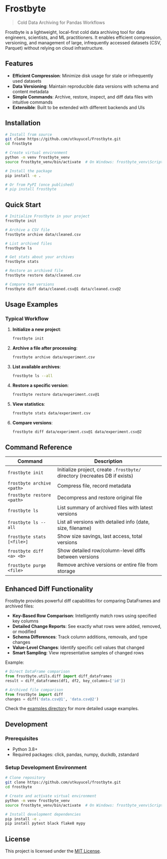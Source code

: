# Frostbyte

> Cold Data Archiving for Pandas Workflows

Frostbyte is a lightweight, local-first cold data archiving tool for data engineers, scientists, and ML practitioners. It enables efficient compression, versioning, and management of large, infrequently accessed datasets (CSV, Parquet) without relying on cloud infrastructure.

## Features

- **Efficient Compression**: Minimize disk usage for stale or infrequently used datasets
- **Data Versioning**: Maintain reproducible data versions with schema and content metadata
- **Simple Commands**: Archive, restore, inspect, and diff data files with intuitive commands
- **Extensible**: Built to be extended with different backends and UIs

## Installation

```bash
# Install from source
git clone https://github.com/utkuyucel/Frostbyte.git
cd frostbyte

# Create virtual environment
python -m venv frostbyte_venv
source frostbyte_venv/bin/activate  # On Windows: frostbyte_venv\Scripts\activate

# Install the package
pip install -e .

# Or from PyPI (once published)
# pip install frostbyte
```

## Quick Start

```bash
# Initialize Frostbyte in your project
frostbyte init

# Archive a CSV file
frostbyte archive data/cleaned.csv

# List archived files
frostbyte ls

# Get stats about your archives
frostbyte stats

# Restore an archived file
frostbyte restore data/cleaned.csv

# Compare two versions
frostbyte diff data/cleaned.csv@1 data/cleaned.csv@2
```

## Usage Examples

### Typical Workflow

1. **Initialize a new project**:
   ```bash
   frostbyte init
   ```

2. **Archive a file after processing**:
   ```bash
   frostbyte archive data/experiment.csv
   ```

3. **List available archives**:
   ```bash
   frostbyte ls --all
   ```

4. **Restore a specific version**:
   ```bash
   frostbyte restore data/experiment.csv@1
   ```

5. **View statistics**:
   ```bash
   frostbyte stats data/experiment.csv
   ```

6. **Compare versions**:
   ```bash
   frostbyte diff data/experiment.csv@1 data/experiment.csv@2
   ```

## Command Reference

| Command                     | Description                                          |
|-----------------------------|------------------------------------------------------|
| `frostbyte init`            | Initialize project, create `.frostbyte/` directory (recreates DB if exists) |
| `frostbyte archive <path>`  | Compress file, record metadata                       |
| `frostbyte restore <path>`  | Decompress and restore original file                 |
| `frostbyte ls`              | List summary of archived files with latest versions  |
| `frostbyte ls --all`        | List all versions with detailed info (date, size, filename) |
| `frostbyte stats [<file>]`  | Show size savings, last access, total versions       |
| `frostbyte diff <a> <b>`    | Show detailed row/column-level diffs between versions |
| `frostbyte purge <file>`    | Remove archive versions or entire file from storage  |

## Enhanced Diff Functionality

Frostbyte provides powerful diff capabilities for comparing DataFrames and archived files:

- **Key-Based Row Comparison**: Intelligently match rows using specified key columns
- **Detailed Change Reports**: See exactly what rows were added, removed, or modified
- **Schema Differences**: Track column additions, removals, and type changes
- **Value-Level Changes**: Identify specific cell values that changed
- **Smart Sampling**: View representative samples of changed rows

Example:
```python
# Direct DataFrame comparison
from frostbyte.utils.diff import diff_dataframes
result = diff_dataframes(df1, df2, key_columns=['id'])

# Archived file comparison
from frostbyte import diff
changes = diff('data.csv@1', 'data.csv@2')
```

Check the [examples directory](examples/) for more detailed usage examples.

## Development

### Prerequisites

- Python 3.8+
- Required packages: click, pandas, numpy, duckdb, zstandard

### Setup Development Environment

```bash
# Clone repository
git clone https://github.com/utkuyucel/frostbyte.git
cd frostbyte

# Create and activate virtual environment
python -m venv frostbyte_venv
source frostbyte_venv/bin/activate  # On Windows: frostbyte_venv\Scripts\activate

# Install development dependencies
pip install -e .
pip install pytest black flake8 mypy
```

## License

This project is licensed under the [MIT License](LICENSE).